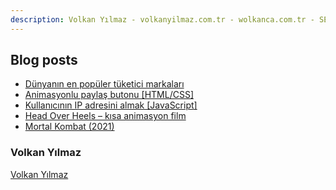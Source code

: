 ```yaml
---
description: Volkan Yılmaz - volkanyilmaz.com.tr - wolkanca.com.tr - SEO - WordPress
---
```


## Blog posts
<!-- BLOG-POST-LIST:START -->
- [Dünyanın en popüler tüketici markaları](https://wolkanca.com.tr/dunyanin-en-populer-tuketici-markalari/)
- [Animasyonlu paylaş butonu [HTML/CSS]](https://wolkanca.com.tr/animasyonlu-paylas-butonu-html-css/)
- [Kullanıcının IP adresini almak [JavaScript]](https://wolkanca.com.tr/kullanicinin-ip-adresini-almak-javascript/)
- [Head Over Heels – kısa animasyon film](https://wolkanca.com.tr/head-over-heels-kisa-animasyon-film/)
- [Mortal Kombat (2021)](https://wolkanca.com.tr/mortal-kombat-2021/)
<!-- BLOG-POST-LIST:END -->


### Volkan Yılmaz

[Volkan Yılmaz](https://volkanyilmaz.com.tr/)

